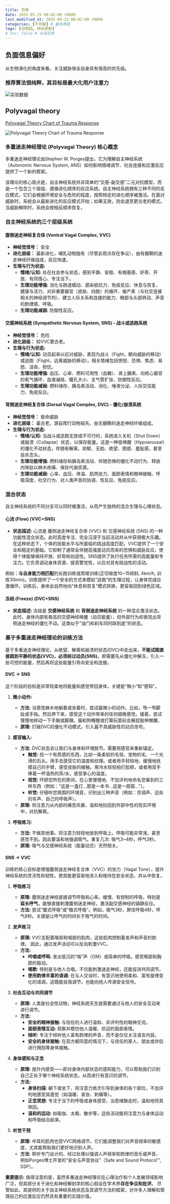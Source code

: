 ```yaml
---
title: 恐惧
date: 2025-05-25 00:01:00 +0800
last_modified_at: 2025-09-22 00:02:00 +0800
categories: [不可解] # 最多两层
tags: [动物园, 持续更新]
# toc: false # 关闭目录
---
```



## 负面信息偏好

从生物演化的角度来看，关注威胁保全自身具有很高的优先级。

### 推荐算法很纯粹，其目标是最大化用户注意力

![实验数据](/assets/images/20250525/fig1.jpeg)


## Polyvagal theory

[Polyvagal Theory Chart of Trauma Response](https://traumahealing.org/wp-content/uploads/2022/12/PVChartv10q.pdf)

![Polyvagal Theory Chart of Trauma Response](/assets/images/20250525/polyvagal.png)

### 多重迷走神经理论 (Polyvagal Theory) 核心概念

多重迷走神经理论由Stephen W. Porges提出，它为理解自主神经系统（Autonomic Nervous System, ANS）如何影响情绪调节、社会连接和应激反应提供了一个新的框架。

该理论的核心观点是，自主神经系统并非简单的“交感-副交感”二元对抗模型，而是一个包含三个层级、遵循进化顺序的反应系统。自主神经系统拥有三种不同的反应模式，它们会根据环境安全与危险的程度，按照特定的进化顺序被激活。在面对威胁时，系统会从最新进化的反应模式开始；如果无效，则会退至更古老的模式。当威胁解除时，系统会按相反顺序恢复。


### 自主神经系统的三个层级系统

#### 腹侧迷走神经复合体 (Ventral Vagal Complex, VVC)

*   **神经觉信号：** 安全
*   **进化层级：** 最新进化，哺乳动物独有（尽管此观点存在争议），由有髓鞘的迷走神经纤维组成，反应快速。
*   **生理与行为状态:**
    *   **情绪/认知:** 处在社会参与状态，感到平静、安稳、有根基感、好奇、开放、有同情心、专注当下。
    *   **生理功能增强:** 消化与肠道蠕动、感染抵抗力、免疫反应、休息与恢复、健康与活力、对非重要器官（皮肤、四肢）的循环、催产素（与社交连接相关的神经调节剂）、建立人际关系和连接的能力、眼部与头部转动、声音的韵律感、呼吸。
    *   **生理功能减弱:** 防御性反应。

#### 交感神经系统 (Sympathetic Nervous System, SNS) - 战斗或逃跑系统

*   **神经觉信号：** 危险
*   **进化层级：** 较VVC更古老。
*   **生理与行为状态:**
    *   **情绪/认知:** 动员起来以应对威胁，表现为战斗（Fight，朝向威胁的移动）或逃跑（Flight，远离威胁的移动）。相关情绪包括愤怒、恐惧、焦虑、易怒、沮丧、担忧。
    *   **生理功能增强:** 血压、心率、燃料可用性（血糖）、肾上腺素、向核心器官的氧气循环、血液凝结、瞳孔大小、支气管扩张、防御性反应。
    *   **生理功能减弱:** 燃料储存、胰岛素活动、消化、唾液分泌、人际交往能力、免疫反应。

#### 背侧迷走神经复合体 (Dorsal Vagal Complex, DVC) - 僵化/崩溃系统

*   **神经觉信号：** 致命威胁
*   **进化层级：** 最古老，源自爬行动物祖先，由无髓鞘的迷走神经纤维组成。
*   **生理与行为状态:**
    *   **情绪/认知:** 当战斗或逃跑无效或不可行时，系统进入关机（Shut Down）或崩溃（Collapse）状态，以保存能量。这是一种低唤醒（Hypoarousal）的僵化不动状态，伴随有解离、抑郁、无助、绝望、困惑、羞耻感，甚至自杀念头。
    *   **生理功能增强:** 燃料储存和胰岛素活动、伴随恐惧的僵化不动行为、释放内啡肽以麻木疼痛、保存代谢资源。
    *   **生理功能减弱:** 心率、血压、体温、肌肉张力、面部表情和眼神接触、呼吸深度、社交行为、对人类声音的协调、性反应、免疫反应。

### 混合状态

自主神经系统的不同分支可以同时被激活，从而产生独特的混合生理与心理状态。

#### 心流 (Flow) (VVC+SNS)

*   **状态描述:** 心流是 腹侧迷走神经复合体 (VVC) 和 交感神经系统 (SNS) 的一种功能性混合状态。此时高度专注、完全沉浸于当前活动并从中获得极大乐趣。在这种状态下，个体的技能水平与所面临的挑战高度匹配。VVC提供了一个安全和稳定的基础。它抑制了通常会伴随高强度动员而来的恐惧和威胁反应，使得个体能够保持开放、好奇和创造性。SNS提供了执行任务所需的高能量和专注力。它负责调动身体资源，提高警觉性，以应对具有挑战性的活动。

例如：**与自身能力相匹配**的长跑训练或爬坡训练(正切坡度10~15倾斜, 4km/h, 训练30min)。训练提供了一个安全的方式来模拟“逃跑”的生理过程，让身体完成应激循环。训练后，身体会自然地向“休息和恢复”模式转换，更容易回到绿色区域。

#### 冻结 (Freeze) (DVC+SNS)

*   **状态描述:** 冻结是 **交感神经系统** 和 **背侧迷走神经系统** 的一种混合激活状态。此时，身体内部有极高的交感神经唤醒（动员能量），但外部行为却表现出背侧迷走神经的僵化不动。这类似于“油门和刹车同时踩到底”的状态。


### 基于多重迷走神经理论的训练方法

基于多重迷走神经理论，从绝望、解离和崩溃的状态(DVC)中走出来，**不能试图直接跳到平静的状态(VVC)，必须经过动员(SNS)**。即需要先从僵化中解冻，引入一些可控的能量，然后再将这些能量引导向安全和连接。

#### DVC -> SNS

这个阶段的目标是非常轻柔地将能量和感觉带回身体，关键是“微小”和“感知”。

1.  **微小动作:**
    *   **方法:** 当感觉麻木地躺着或坐着时，尝试最微小的动作。比如，甩一甩脚趾或手指。然后停下来，感受这个动作带来的任何细微感觉。接着，尝试慢慢地转动一下手腕或脚踝。猫和狗睡醒或打算玩耍前会撅屁股伸懒腰。
    *   **原理:** 打破DVC的僵化不动模式，引入最不具威胁性的动员信号。

2.  **感官输入:**
    *   **方法:** DVC状态会让我们与身体和环境脱节。需要用感官来重新锚定。
        *   **触觉:** 找一个有质感的东西，比如一条柔软的毛毯、宠物的毛、一个光滑的石头。用手去感受它的温度和纹理。或者用手轻轻地、缓慢地抚摸自己的手臂，感受皮肤的接触。用冷水轻轻拍打脸颊，或者用双手捧着一杯温热的茶/水，感受掌心的温度。
        *   **视觉:** 环顾您所在的房间，在心里慢慢地、不加评判地命名您看到的三样东西（例如：“这是一盏灯…那是一本书…这是一扇窗…”）。
        *   **听觉:** 仔细听您周围的环境音，识别出三种声音（例如：空调声、远处的车声、自己的呼吸声）。
    *   **原理:** 将注意力从内部的痛苦风暴，温和地拉回到外部中性的现实环境中，对抗解离。

3.  **呼吸练习:**
    *   **方法:** 不做其他事。将注意力轻轻地放到呼吸上。呼吸可能非常浅，甚至感觉不到。因此要温和地强调吸气。重复几次: 吸气3~4秒，呼气3秒。
    *   **原理:** 吸气与交感神经系统（能量动员）天然相关。

#### SNS -> VVC

训练的核心目标是增强腹侧迷走神经复合体（VVC）的张力（Vagal Tone），提升神经系统的灵活性和韧性，使其能更容易地进入和维持在安全状态，并从中恢复。

1.  **呼吸练习**
    *   **原理:** 腹侧迷走神经直接调节呼吸和心率。缓慢、有控制的呼吸，特别是**延长呼气**，能够直接刺激腹侧迷走神经，激活副交感神经的镇静反应。
    *   **方法:** 尝试“腹式呼吸”或“箱式呼吸”。例如，吸气3秒，屏住呼吸4秒，呼气8秒。关键是让呼气的时间长于吸气的时间。

2.  **发声练习**
    *   **原理:** VVC支配着喉部和咽部的肌肉，这些肌肉控制着发声和声音的韵律。 因此，通过发声活动可以反向刺激VVC。
    *   **方法:**
        *   **吟唱或哼鸣:** 发出低沉的“嗡”声（OM）或简单的哼唱，感受喉部和胸腔的振动。
        *   **唱歌:** 特别是与他人合唱，不仅能刺激迷走神经，还能促进共同调节。
        *   **使用韵律丰富的语调:** 在与人交谈时，有意识地使用柔和、富有旋律变化的语调，这既能自我调节，也能向他人传递安全信号。

3.  **社会互动与共同调节**
    *   **原理:** 人类是社会性动物，神经系统天生就需要通过与他人的安全互动来进行调节。
    *   **方法:**
        *   **安全的眼神接触:** 与信任的人进行温和、非评判性的眼神交流。
        *   **面部表情互动:** 观察并模仿他人温暖、欢迎的面部表情。
        *   **倾听:** 专注于倾听他人富有韵律的声音，而不是仅仅关注语言内容。
        *   **安全的身体接触:** 在双方都同意的情况下，与信任的家人、朋友或伴侣进行拥抱等身体接触。

4.  **身体感知与正念**
    *   **原理:** 提升内感受——即对身体内部状态的感知能力，可以帮助我们识别自己正处于哪个神经系统状态，从而进行有意识的调节。
    *   **方法:**
        *   **身体扫描:** 躺下或坐下，将注意力依次引导到身体的各个部位，不加评判地感受其感觉（如温暖、紧张、刺痛等）。
        *   **正念冥想:** 专注于当下的呼吸或身体感受，当思绪飘走时，温和地将其带回。
        *   **温和的运动:** 如瑜伽、太极、散步等，这些活动能将注意力与身体运动和呼吸结合起来。

5.  **听觉干预**
    *   **原理:** 中耳的肌肉也受VVC网络调节，它们能调整我们对声音频率的敏感度，尤其能帮助我们更好地识别人声。
    *   **方法:** 聆听专门设计的、经过处理以强调人声频率和韵律的音乐或声音，例如Porges博士开发的“安全与声音协议”（Safe and Sound Protocol™, SSP）。

**重要提示:**
值得注意的是，虽然多重迷走神经理论在心理治疗和个人发展领域影响广泛，但其部分关于进化和神经解剖学的核心假设在学术界**存在争议和批评**。 尽管如此，其提供的关于自主神经系统状态及其调节方法的框架，对许多人理解和管理自己的应激反应仍然具有重要的实践价值。